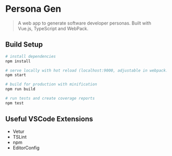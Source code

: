 # Persona Gen

> A web app to generate software developer personas. Built with Vue.js, TypeScript and WebPack.

## Build Setup

``` bash
# install dependencies
npm install

# serve locally with hot reload (localhost:9000, adjustable in webpack.dev.config.js)
npm start

# build for production with minification
npm run build

# run tests and create coverage reports
npm test
```

## Useful VSCode Extensions

- Vetur
- TSLint
- npm
- EditorConfig
